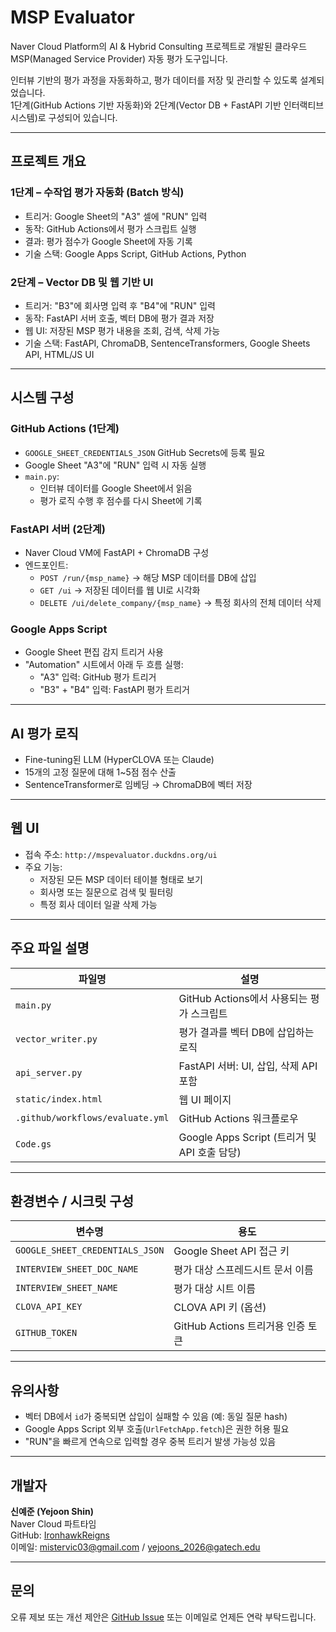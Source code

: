 # MSP Evaluator

Naver Cloud Platform의 AI & Hybrid Consulting 프로젝트로 개발된 클라우드 MSP(Managed Service Provider) 자동 평가 도구입니다.

인터뷰 기반의 평가 과정을 자동화하고, 평가 데이터를 저장 및 관리할 수 있도록 설계되었습니다.  
1단계(GitHub Actions 기반 자동화)와 2단계(Vector DB + FastAPI 기반 인터랙티브 시스템)로 구성되어 있습니다.

---

## 프로젝트 개요

### 1단계 – 수작업 평가 자동화 (Batch 방식)
- 트리거: Google Sheet의 "A3" 셀에 "RUN" 입력
- 동작: GitHub Actions에서 평가 스크립트 실행
- 결과: 평가 점수가 Google Sheet에 자동 기록
- 기술 스택: Google Apps Script, GitHub Actions, Python

### 2단계 – Vector DB 및 웹 기반 UI
- 트리거: "B3"에 회사명 입력 후 "B4"에 "RUN" 입력
- 동작: FastAPI 서버 호출, 벡터 DB에 평가 결과 저장
- 웹 UI: 저장된 MSP 평가 내용을 조회, 검색, 삭제 가능
- 기술 스택: FastAPI, ChromaDB, SentenceTransformers, Google Sheets API, HTML/JS UI

---

## 시스템 구성

### GitHub Actions (1단계)
- `GOOGLE_SHEET_CREDENTIALS_JSON` GitHub Secrets에 등록 필요
- Google Sheet "A3"에 "RUN" 입력 시 자동 실행
- `main.py`:
  - 인터뷰 데이터를 Google Sheet에서 읽음
  - 평가 로직 수행 후 점수를 다시 Sheet에 기록

### FastAPI 서버 (2단계)
- Naver Cloud VM에 FastAPI + ChromaDB 구성
- 엔드포인트:
  - `POST /run/{msp_name}` → 해당 MSP 데이터를 DB에 삽입
  - `GET /ui` → 저장된 데이터를 웹 UI로 시각화
  - `DELETE /ui/delete_company/{msp_name}` → 특정 회사의 전체 데이터 삭제

### Google Apps Script
- Google Sheet 편집 감지 트리거 사용
- "Automation" 시트에서 아래 두 흐름 실행:
  - "A3" 입력: GitHub 평가 트리거
  - "B3" + "B4" 입력: FastAPI 평가 트리거

---

## AI 평가 로직

- Fine-tuning된 LLM (HyperCLOVA 또는 Claude)
- 15개의 고정 질문에 대해 1~5점 점수 산출
- SentenceTransformer로 임베딩 → ChromaDB에 벡터 저장

---

## 웹 UI

- 접속 주소: `http://mspevaluator.duckdns.org/ui`
- 주요 기능:
  - 저장된 모든 MSP 데이터 테이블 형태로 보기
  - 회사명 또는 질문으로 검색 및 필터링
  - 특정 회사 데이터 일괄 삭제 가능

---

## 주요 파일 설명

| 파일명 | 설명 |
|--------|------|
| `main.py` | GitHub Actions에서 사용되는 평가 스크립트 |
| `vector_writer.py` | 평가 결과를 벡터 DB에 삽입하는 로직 |
| `api_server.py` | FastAPI 서버: UI, 삽입, 삭제 API 포함 |
| `static/index.html` | 웹 UI 페이지 |
| `.github/workflows/evaluate.yml` | GitHub Actions 워크플로우 |
| `Code.gs` | Google Apps Script (트리거 및 API 호출 담당) |

---

## 환경변수 / 시크릿 구성

| 변수명 | 용도 |
|--------|------|
| `GOOGLE_SHEET_CREDENTIALS_JSON` | Google Sheet API 접근 키 |
| `INTERVIEW_SHEET_DOC_NAME` | 평가 대상 스프레드시트 문서 이름 |
| `INTERVIEW_SHEET_NAME` | 평가 대상 시트 이름 |
| `CLOVA_API_KEY` | CLOVA API 키 (옵션) |
| `GITHUB_TOKEN` | GitHub Actions 트리거용 인증 토큰 |

---

## 유의사항

- 벡터 DB에서 `id`가 중복되면 삽입이 실패할 수 있음 (예: 동일 질문 hash)
- Google Apps Script 외부 호출(`UrlFetchApp.fetch`)은 권한 허용 필요
- "RUN"을 빠르게 연속으로 입력할 경우 중복 트리거 발생 가능성 있음

---

## 개발자

**신예준 (Yejoon Shin)**  
Naver Cloud 파트타임  
GitHub: [IronhawkReigns](https://github.com/IronhawkReigns)  
이메일: mistervic03@gmail.com / yejoons_2026@gatech.edu

---

## 문의

오류 제보 또는 개선 제안은 [GitHub Issue](https://github.com/IronhawkReigns/msp-evaluator/issues) 또는 이메일로 언제든 연락 부탁드립니다.
